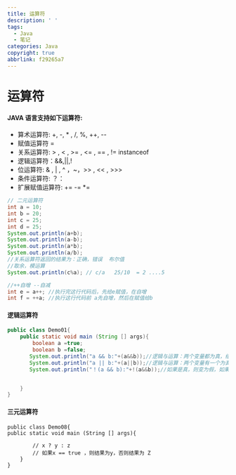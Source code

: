 ```yaml
---
title: 运算符
description: ' '
tags:
  - Java
  - 笔记
categories: Java
copyright: true
abbrlink: f29265a7
---
```


# 运算符

#### JAVA 语言支持如下运算符:

- 算术运算符: +, -, * ,  /, %, ++, --
- 赋值运算符 =
- 关系运算符: > ,  < ,  >= , <= , == , != instanceof
- 逻辑运算符：&&,||,!
- 位运算符:  & , |  , ^ ，~，>>  ,  <<  ,   >>>
- 条件运算符:    ？：
- 扩展赋值运算符:  +=  -=   *= 



```java
// 二元运算符
int a = 10;
int b = 20;
int c = 25;
int d = 25;
System.out.println(a+b);
System.out.println(a-b);
System.out.println(a*b);
System.out.println(a/b);
//关系运算符返回的结果为：正确，错误  布尔值
//取余，模运算
System.out.println(c%a); // c/a   25/10  = 2 ....5

//++自增 --自减
int e = a++; //执行完这行代码后，先给e赋值，在自增
int f = ++a; //执行这行代码前 a先自增，然后在赋值给b


```



#### 逻辑运算符

```java
public class Demo01{
    public static void main (String [] args){
        boolean a =true;
        boolean b =false;
       System.out.println("a && b:"+(a&&b));//逻辑与运算：两个变量都为真，结果才为true
       System.out.println("a || b:"+(a||b));//逻辑与运算：两个变量有一个为真，结果才为true
       System.out.println("！(a && b):"+!(a&&b));//如果是真，则变为假，如果是假则变为真


    }
}
```

#### 三元运算符

```
public class Demo08{
public static void main (String [] args){
		
		// x ? y : z
		// 如果x == true ，则结果为y，否则结果为 Z
	}
}
```





